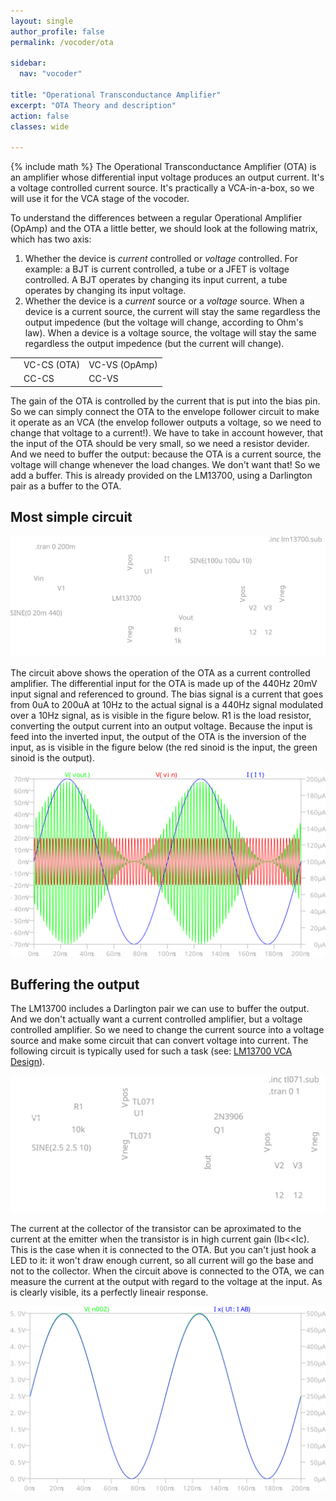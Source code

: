 ```yaml
---
layout: single
author_profile: false
permalink: /vocoder/ota

sidebar:
  nav: "vocoder"

title: "Operational Transconductance Amplifier"
excerpt: "OTA Theory and description"
action: false
classes: wide

---
```

{% include math %}
The Operational Transconductance Amplifier (OTA) is an amplifier whose differential input voltage produces an output current. It's a voltage controlled current source. It's practically a VCA-in-a-box, so we will use it for the VCA stage of the vocoder.

To understand the differences between a regular Operational Amplifier (OpAmp) and the OTA a little better, we should look at the following matrix, which has two axis:

1. Whether the device is *current* controlled or *voltage* controlled. For example: a BJT is current controlled, a tube or a JFET is voltage controlled. A BJT operates by changing its input current, a tube operates by changing its input voltage.
2. Whether the device is a *current* source or a *voltage* source. When a device is a current source, the current will stay the same regardless the output impedence (but the voltage will change, according to Ohm's law). When a device is a voltage source, the voltage will stay the same regardless the output impedence (but the current will change).

| | | |
|-|-|-|
| |VC-CS (OTA)|VC-VS (OpAmp)|
| |CC-CS|CC-VS|

The gain of the OTA is controlled by the current that is put into the bias pin. So we can simply connect the OTA to the envelope follower circuit to make it operate as an VCA (the envelop follower outputs a voltage, so we need to change that voltage to a current!). We have to take in account however, that the input of the OTA should be very small, so we need a resistor devider. And we need to buffer the output: because the OTA is a current source, the voltage will change whenever the load changes. We don't want that! So we add a buffer. This is already provided on the LM13700, using a Darlington pair as a buffer to the OTA.

## Most simple circuit

![](/assets/images/vocoder/ota.svg)

The circuit above shows the operation of the OTA as a current controlled amplifier. The differential input for the OTA is made up of the 440Hz 20mV input signal and referenced to ground. The bias signal is a current that goes from 0uA to 200uA at 10Hz to the actual signal is a 440Hz signal modulated over a 10Hz signal, as is visible in the figure below. R1 is the load resistor, converting the output current into an output voltage. Because the input is feed into the inverted input, the output of the OTA is the inversion of the input, as is visible in the figure below (the red sinoid is the input, the green sinoid is the output).

![](/assets/images/vocoder/ota-freq.svg)

## Buffering the output

The LM13700 includes a Darlington pair we can use to buffer the output. And we don't actually want a current controlled amplifier, but a voltage controlled amplifier. So we need to change the current source into a voltage source and make some circuit that can convert voltage into current. The following circuit is typically used for such a task (see: [LM13700 VCA Design](https://electricdruid.net/design-a-eurorack-vintage-vca-with-the-lm13700/)).

![](/assets/images/vocoder/v2i.svg)

The current at the collector of the transistor can be aproximated to the current at the emitter when the transistor is in high current gain (Ib<<Ic). This is the case when it is connected to the OTA. But you can't just hook a LED to it: it won't draw enough current, so all current will go the base and not to the collector. When the circuit above is connected to the OTA, we can measure the current at the output with regard to the voltage at the input. As is clearly visible, its a perfectly lineair response.

![](/assets/images/vocoder/v2i-freq.svg)
